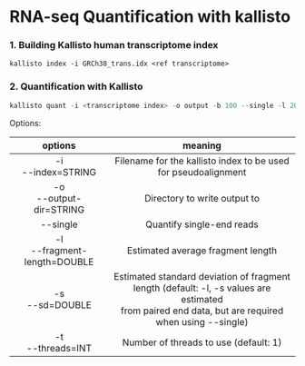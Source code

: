 RNA-seq Quantification with kallisto
========================================

### 1. Building Kallisto human transcriptome index
```linux
kallisto index -i GRCh38_trans.idx <ref transcriptome>
```
### 2. Quantification with Kallisto
```R
kallisto quant -i <transcriptome index> -o output -b 100 --single -l 200 -s 20 -t 5 <input file>
```
Options:

  options  | meaning  
:---:|:-----:
-i <br> --index=STRING | Filename for the kallisto index to be used for pseudoalignment
-o <br> --output-dir=STRING | Directory to write output to
--single | Quantify single-end reads
-l <br> --fragment-length=DOUBLE | Estimated average fragment length
-s <br> --sd=DOUBLE | Estimated standard deviation of fragment length (default: -l, -s values are estimated <br> from paired end data, but are required when using --single)
-t <br> --threads=INT | Number of threads to use (default: 1)

